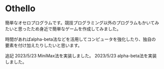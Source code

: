 # Othello
簡単なオセロプログラムです。競技プログラミング以外のプログラムもかいてみたいと思ったため身近で簡単なゲームを作成してみました。

時間があればalpha-beta法などを活用してコンピュータを強化したり、独自の要素を付け加えたりしたいと思います。

追記
2023/5/23 MiniMax法を実装しました。
2023/5/23 alpha-beta法を実装しました。
